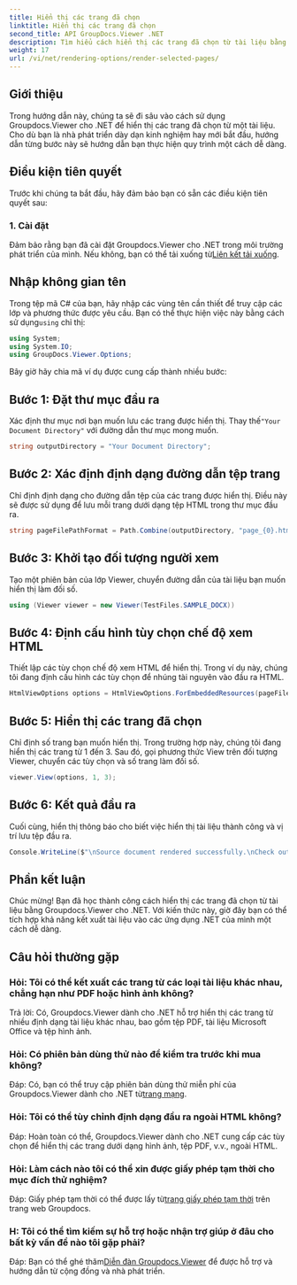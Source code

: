 ```yaml
---
title: Hiển thị các trang đã chọn
linktitle: Hiển thị các trang đã chọn
second_title: API GroupDocs.Viewer .NET
description: Tìm hiểu cách hiển thị các trang đã chọn từ tài liệu bằng Groupdocs.Viewer cho .NET. Hướng dẫn từng bước kèm theo các ví dụ về mã.
weight: 17
url: /vi/net/rendering-options/render-selected-pages/
---
```

## Giới thiệu

Trong hướng dẫn này, chúng ta sẽ đi sâu vào cách sử dụng Groupdocs.Viewer cho .NET để hiển thị các trang đã chọn từ một tài liệu. Cho dù bạn là nhà phát triển dày dạn kinh nghiệm hay mới bắt đầu, hướng dẫn từng bước này sẽ hướng dẫn bạn thực hiện quy trình một cách dễ dàng.

## Điều kiện tiên quyết

Trước khi chúng ta bắt đầu, hãy đảm bảo bạn có sẵn các điều kiện tiên quyết sau:

### 1. Cài đặt

 Đảm bảo rằng bạn đã cài đặt Groupdocs.Viewer cho .NET trong môi trường phát triển của mình. Nếu không, bạn có thể tải xuống từ[Liên kết tải xuống](https://releases.groupdocs.com/viewer/net/).

## Nhập không gian tên

Trong tệp mã C# của bạn, hãy nhập các vùng tên cần thiết để truy cập các lớp và phương thức được yêu cầu. Bạn có thể thực hiện việc này bằng cách sử dụng`using` chỉ thị:

```csharp
using System;
using System.IO;
using GroupDocs.Viewer.Options;
```

Bây giờ hãy chia mã ví dụ được cung cấp thành nhiều bước:

## Bước 1: Đặt thư mục đầu ra

 Xác định thư mục nơi bạn muốn lưu các trang được hiển thị. Thay thế`"Your Document Directory"` với đường dẫn thư mục mong muốn.

```csharp
string outputDirectory = "Your Document Directory";
```

## Bước 2: Xác định định dạng đường dẫn tệp trang

Chỉ định định dạng cho đường dẫn tệp của các trang được hiển thị. Điều này sẽ được sử dụng để lưu mỗi trang dưới dạng tệp HTML trong thư mục đầu ra.

```csharp
string pageFilePathFormat = Path.Combine(outputDirectory, "page_{0}.html");
```

## Bước 3: Khởi tạo đối tượng người xem

Tạo một phiên bản của lớp Viewer, chuyển đường dẫn của tài liệu bạn muốn hiển thị làm đối số.

```csharp
using (Viewer viewer = new Viewer(TestFiles.SAMPLE_DOCX))
```

## Bước 4: Định cấu hình tùy chọn chế độ xem HTML

Thiết lập các tùy chọn chế độ xem HTML để hiển thị. Trong ví dụ này, chúng tôi đang định cấu hình các tùy chọn để nhúng tài nguyên vào đầu ra HTML.

```csharp
HtmlViewOptions options = HtmlViewOptions.ForEmbeddedResources(pageFilePathFormat);
```

## Bước 5: Hiển thị các trang đã chọn

Chỉ định số trang bạn muốn hiển thị. Trong trường hợp này, chúng tôi đang hiển thị các trang từ 1 đến 3. Sau đó, gọi phương thức View trên đối tượng Viewer, chuyển các tùy chọn và số trang làm đối số.

```csharp
viewer.View(options, 1, 3);
```

## Bước 6: Kết quả đầu ra

Cuối cùng, hiển thị thông báo cho biết việc hiển thị tài liệu thành công và vị trí lưu tệp đầu ra.

```csharp
Console.WriteLine($"\nSource document rendered successfully.\nCheck output in {outputDirectory}.");
```

## Phần kết luận

Chúc mừng! Bạn đã học thành công cách hiển thị các trang đã chọn từ tài liệu bằng Groupdocs.Viewer cho .NET. Với kiến thức này, giờ đây bạn có thể tích hợp khả năng kết xuất tài liệu vào các ứng dụng .NET của mình một cách dễ dàng.

## Câu hỏi thường gặp

### Hỏi: Tôi có thể kết xuất các trang từ các loại tài liệu khác nhau, chẳng hạn như PDF hoặc hình ảnh không?

Trả lời: Có, Groupdocs.Viewer dành cho .NET hỗ trợ hiển thị các trang từ nhiều định dạng tài liệu khác nhau, bao gồm tệp PDF, tài liệu Microsoft Office và tệp hình ảnh.

### Hỏi: Có phiên bản dùng thử nào để kiểm tra trước khi mua không?

 Đáp: Có, bạn có thể truy cập phiên bản dùng thử miễn phí của Groupdocs.Viewer dành cho .NET từ[trang mạng](https://releases.groupdocs.com/).

### Hỏi: Tôi có thể tùy chỉnh định dạng đầu ra ngoài HTML không?

Đáp: Hoàn toàn có thể, Groupdocs.Viewer dành cho .NET cung cấp các tùy chọn để hiển thị các trang dưới dạng hình ảnh, tệp PDF, v.v., ngoài HTML.

### Hỏi: Làm cách nào tôi có thể xin được giấy phép tạm thời cho mục đích thử nghiệm?

Đáp: Giấy phép tạm thời có thể được lấy từ[trang giấy phép tạm thời](https://purchase.groupdocs.com/temporary-license/) trên trang web Groupdocs.

### H: Tôi có thể tìm kiếm sự hỗ trợ hoặc nhận trợ giúp ở đâu cho bất kỳ vấn đề nào tôi gặp phải?

 Đáp: Bạn có thể ghé thăm[Diễn đàn Groupdocs.Viewer](https://forum.groupdocs.com/c/viewer/9) để được hỗ trợ và hướng dẫn từ cộng đồng và nhà phát triển.